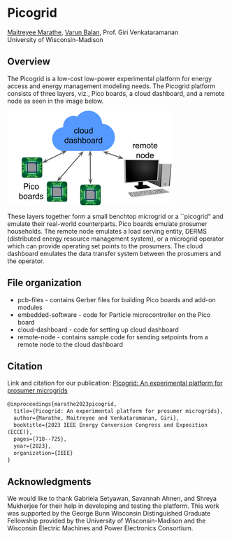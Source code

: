 # Picogrid

[Maitreyee Marathe](maitreyeemarathe23@gmail.com), [Varun Balan](varunbalan30@gmail.com), Prof. Giri Venkataramanan   
University of Wisconsin-Madison

## Overview
The Picogrid is a low-cost low-power experimental platform for energy access and energy management modeling needs. The Picogrid platform consists of three layers, viz., Pico boards, a cloud dashboard, and a remote node as seen in the image below. 

![Picogrid Platform](picogrid-platform.png)

These layers together form a small benchtop microgrid or a ``picogrid" and emulate their real-world counterparts. Pico boards emulate prosumer households. The remote node emulates a load serving entity, DERMS (distributed energy resource management system), or a microgrid operator which can provide operating set points to the prosumers. The cloud dashboard emulates the data transfer system between the prosumers and the operator.  

## File organization
* pcb-files - contains Gerber files for building Pico boards and add-on modules
* embedded-software - code for Particle microcontroller on the Pico board
* cloud-dashboard - code for setting up cloud dashboard
* remote-node - contains sample code for sending setpoints from a remote node to the cloud dashboard

## Citation
Link and citation for our publication: [Picogrid: An experimental platform for prosumer microgrids](https://ieeexplore.ieee.org/abstract/document/10362891)   
```
@inproceedings{marathe2023picogrid,   
  title={Picogrid: An experimental platform for prosumer microgrids},   
  author={Marathe, Maitreyee and Venkataramanan, Giri},   
  booktitle={2023 IEEE Energy Conversion Congress and Exposition (ECCE)},   
  pages={718--725},   
  year={2023},   
  organization={IEEE}   
}
```

## Acknowledgments
We would like to thank Gabriela
Setyawan, Savannah Ahnen, and Shreya Mukherjee for their help in developing and testing the platform. This work was supported by the George Bunn Wisconsin Distinguished Graduate Fellowship provided by the University of Wisconsin-Madison and the Wisconsin Electric Machines and Power Electronics Consortium.
